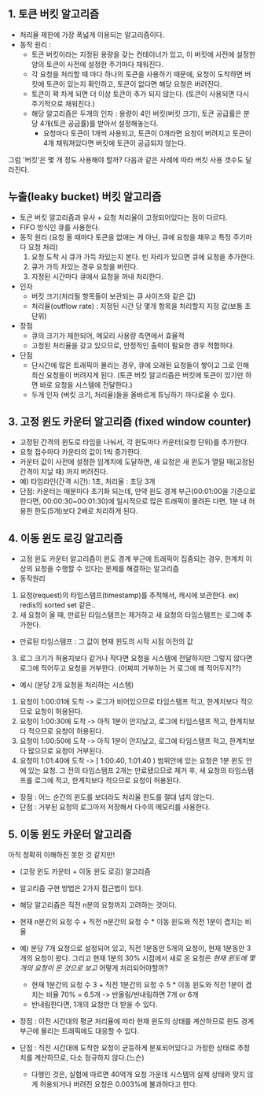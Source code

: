 ## 1.  토큰 버킷 알고리즘
- 처리율 제한에 가장 폭넓게 이용되는 알고리즘이다.
- 동작 원리 : 
   - 토큰 버킷이라는 지정된 용량을 갖는 컨테이너가 있고, 이 버킷에 사전에 설정한 양의 토큰이 사전에 설정한 주기마다 채워진다.
   - 각 요청을 처리할 때 마다 하나의 토큰을 사용하기 때문에, 요청이 도착하면 버킷에 토큰이 있는지 확인하고, 토큰이 없다면 해당 요청은 버려진다.
   - 토큰이 꽉 차게 되면 더 이상 토큰이 추가 되지 않는다. (토큰이 사용되면 다시 주기적으로 채워진다.)
   - 해당 알고리즘은 두개의 인자 : 용량이 4인 버킷(버킷 크기), 토큰 공급률은 분당 4개(토큰 공급률)를 받아서 설정해놓는다.
	   - 요청마다 토큰이 1개씩 사용되고, 토큰이 0개라면 요청이 버려지고 토큰이 4개 채워져있다면 버킷에 토큰이 공급되지 않는다.

그럼 '버킷'은 몇 개 정도 사용해야 할까? 다음과 같은 사례에 따라 버킷 사용 갯수도 달라진다.



## 누출(leaky bucket) 버킷 알고리즘
- 토큰 버킷 알고리즘과 유사 + 요청 처리율이 고정되어있다는 점이 다르다.
- FIFO 방식인 큐를 사용한다.
- 동작 원리 (요청 올 때마다 토큰을 없애는 게 아닌, 큐에 요청을 채우고 특정 주기마다 요청 처리)
  1. 요청 도착 시 큐가 가득 차있는지 본다. 빈 자리가 있으면 큐에 요청을 추가한다.
  2. 큐가 가득 차있는 경우 요청을 버린다.
  3. 지정된 시간마다 큐에서 요청을 꺼내 처리한다.
- 인자
	- 버킷 크기(처리될 항목들이 보관되는 큐 사이즈와 같은 값)
	- 처리율(outflow rate) : 지정된 시간 당 몇개 항목을 처리할지 지정 값(보통 초 단위)
- 장점
	- 큐의 크기가 제한되어, 메모리 사용량 측면에서 효율적
	- 고정된 처리율을 갖고 있으므로, 안정적인 출력이 필요한 경우 적합하다.
- 단점
	- 단시간에 많은 트래픽이 몰리는 경우, 큐에 오래된 요청들이 쌓이고 그로 인해 최신 요청들이 버려지게 된다. (토큰 버킷 알고리즘은 버킷에 토큰이 있기만 하면 바로 요청을 시스템에 전달한다.)
	- 두개 인자 (버킷 크기, 처리율)들을 올바르게 튜닝하기 까다로울 수 있다.




## 3. 고정 윈도 카운터 알고리즘 (fixed window counter)
- 고정된 간격의 윈도로 타임을 나눠서, 각 윈도마다 카운터(요청 단위)를 추가한다.
- 요청 접수마다 카운터의 값이 1씩 증가한다. 
- 카운터 값이 사전에 설정한 임계치에 도달하면, 새 요청은 새 윈도가 열릴 때(고정된 간격이 지날 때) 까지 버려진다.
- 예) 타임라인(간격 시간): 1초, 처리율 : 초당 3개
- 단점: 카운터는 매분마다 초기화 되는데, 만약 윈도 경계 부근(00:01:00을 기준으로 한다면, 00:00:30~00:01:30)에 일시적으로 많은 트래픽이 몰려든 다면, 1분 내 허용한 한도(5개)보다 2배로 처리하게 된다.


## 4. 이동 윈도 로깅 알고리즘
- 고정 윈도 카운터 알고리즘이 윈도 경계 부근에 트래픽이 집중되는 경우, 한계치 이상의 요청을 수행할 수 있다는 문제를 해결하는 알고리즘
- 동작원리
1. 요청(request)의 타임스탬프(timestamp)를 추적해서, 캐시에 보관한다. ex) redis의 sorted set 같은..
2. 새 요청이 올 때, 만료된 타임스탬프는 제거하고 새 요청의 타임스탬프는 로그에 추가한다.
- 만료된 타임스탬프 : 그 값이 현재 윈도의 시작 시점 이전의 값
3. 로그 크기가 허용치보다 같거나 작다면 요청을 시스템에 전달하지만 그렇지 않다면 로그에 적어두고 요청을 거부한다. (어짜피 거부하는 거 로그에 왜 적어두지??)
- 예시 (분당 2개 요청을 처리하는 시스템)
1) 요청이 1:00:01에 도착 -> 로그가 비어있으므로 타임스탬프 적고, 한계치보다 적으므로 요청이 허용된다.
2) 요청이 1:00:30에 도착 -> 아직 1분이 안지났고, 로그에 타임스탬프 적고, 한계치보다 적으므로 요청이 허용된다.
3) 요청이 1:00:50에 도착 -> 아직 1분이 안지났고, 로그에 타임스탬프 적고, 한계치보다 많으므로 요청이 거부된다.
4) 요청이 1:01:40에 도착 -> [ 1:00:40, 1:01:40 ) 범위안에 있는 요청은 1분 윈도 안에 있는 요청. 그 전의 타임스탬프 2개는 만료됐으므로 제거 후, 새 요청의 타임스탬프를 로그에 적고, 한계치보다 적으므로 요청이 허용된다.


- 장점 :  어느 순간의 윈도를 보더라도 처리율 한도를 절대 넘지 않는다.
- 단점 : 거부된 요청의 로그마저 저장해서 다수의 메모리를 사용한다.  

## 5. 이동 윈도 카운터 알고리즘
아직 정확히 이해하진 못한 것 같지만!

- (고정 윈도 카운터 + 이동 윈도 로깅) 알고리즘
- 알고리즘 구현 방법은 2가지 접근법이 있다.
- 해당 알고리즘은 직전 n분의 요청까지 고려하는 것이다.
- 현재 n분간의 요청 수 + 직전 n분간의 요청 수 * 이동 윈도와 직전 1분이 겹치는 비율
- 예) 분당 7개 요청으로 설정되어 있고, 직전 1분동안 5개의 요청이, 현재 1분동안 3개의 요청이 왔다. 그리고 현재 1분의 30% 시점에서 새로 온 요청은 *현재 윈도에 몇 개의 요청이 온 것으로 보고* 어떻게 처리되어야할까?
	- 현재 1분간의 요청 수 3 + 직전 1분간의 요청 수 5 * 이동 윈도와 직전 1분이 겹치는 비율 70% = 6.5개 
	  -> 반올림/반내림하면 7개 or 6개
	- 반내림한다면, 1개의 요청만 더 받을 수 있다.

- 장점 : 이전 시간대의 평균 처리율에 따라 현재 윈도의 상태를 계산하므로 윈도 경계 부근에 몰리는 트래픽에도 대응할 수 있다.
- 단점 : 직전 시간대에 도착한 요청이 균등하게 분포되어있다고 가정한 상태로 추정치를 계산하므로, 다소 정규하지 않다.(느슨)
	- 다행인 것은, 실험에 따르면 40억개 요청 가운데 시스템의 실제 상태와 맞지 않게 허용되거나 버려진 요청은 0.003%에 불과하다고 한다.
